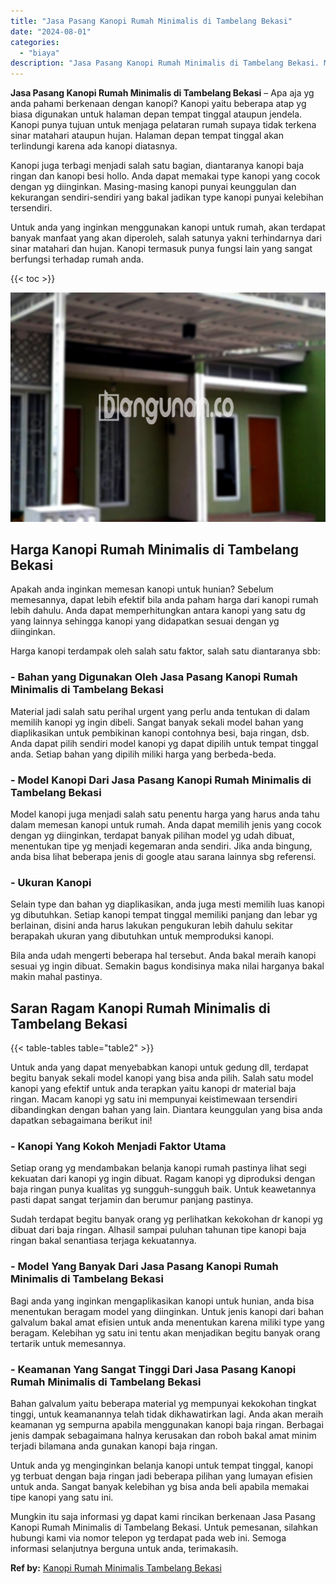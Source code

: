 ```yaml
---
title: "Jasa Pasang Kanopi Rumah Minimalis di Tambelang Bekasi"
date: "2024-08-01"
categories: 
  - "biaya"
description: "Jasa Pasang Kanopi Rumah Minimalis di Tambelang Bekasi. Mungkin itu saja informasi yg dapat kami rincikan berkenaan Jasa Pasang Kanopi Rumah Minimalis di Tam..."
---
```


**Jasa Pasang Kanopi Rumah Minimalis di Tambelang Bekasi** – Apa aja yg anda pahami berkenaan dengan kanopi? Kanopi yaitu beberapa atap yg biasa digunakan untuk halaman depan tempat tinggal ataupun jendela. Kanopi punya tujuan untuk menjaga pelataran rumah supaya tidak terkena sinar matahari ataupun hujan. Halaman depan tempat tinggal akan terlindungi karena ada kanopi diatasnya.

Kanopi juga terbagi menjadi salah satu bagian, diantaranya kanopi baja ringan dan kanopi besi hollo. Anda dapat memakai type kanopi yang cocok dengan yg diinginkan. Masing-masing kanopi punyai keunggulan dan kekurangan sendiri-sendiri yang bakal jadikan type kanopi punyai kelebihan tersendiri.

Untuk anda yang inginkan menggunakan kanopi untuk rumah, akan terdapat banyak manfaat yang akan diperoleh, salah satunya yakni terhindarnya dari sinar matahari dan hujan. Kanopi termasuk punya fungsi lain yang sangat berfungsi terhadap rumah anda.

{{< toc >}}

![Jasa Pasang Kanopi Rumah Minimalis di Tambelang Bekasi](/images/harga-kanopi-minimalis-31.png)

## Harga Kanopi Rumah Minimalis di Tambelang Bekasi

Apakah anda inginkan memesan kanopi untuk hunian? Sebelum memesannya, dapat lebih efektif bila anda paham harga dari kanopi rumah lebih dahulu. Anda dapat memperhitungkan antara kanopi yang satu dg yang lainnya sehingga kanopi yang didapatkan sesuai dengan yg diinginkan.

Harga kanopi terdampak oleh salah satu faktor, salah satu diantaranya sbb:

### \- Bahan yang Digunakan Oleh Jasa Pasang Kanopi Rumah Minimalis di Tambelang Bekasi

Material jadi salah satu perihal urgent yang perlu anda tentukan di dalam memilih kanopi yg ingin dibeli. Sangat banyak sekali model bahan yang diaplikasikan untuk pembikinan kanopi contohnya besi, baja ringan, dsb. Anda dapat pilih sendiri model kanopi yg dapat dipilih untuk tempat tinggal anda. Setiap bahan yang dipilih miliki harga yang berbeda-beda.

### \- Model Kanopi Dari Jasa Pasang Kanopi Rumah Minimalis di Tambelang Bekasi

Model kanopi juga menjadi salah satu penentu harga yang harus anda tahu dalam memesan kanopi untuk rumah. Anda dapat memilih jenis yang cocok dengan yg diinginkan, terdapat banyak pilihan model yg udah dibuat, menentukan tipe yg menjadi kegemaran anda sendiri. Jika anda bingung, anda bisa lihat beberapa jenis di google atau sarana lainnya sbg referensi.

### \- Ukuran Kanopi

Selain type dan bahan yg diaplikasikan, anda juga mesti memilih luas kanopi yg dibutuhkan. Setiap kanopi tempat tinggal memiliki panjang dan lebar yg berlainan, disini anda harus lakukan pengukuran lebih dahulu sekitar berapakah ukuran yang dibutuhkan untuk memproduksi kanopi.

Bila anda udah mengerti beberapa hal tersebut. Anda bakal meraih kanopi sesuai yg ingin dibuat. Semakin bagus kondisinya maka nilai harganya bakal makin mahal pastinya.

## Saran Ragam Kanopi Rumah Minimalis di Tambelang Bekasi

{{< table-tables table="table2" >}}

Untuk anda yang dapat menyebabkan kanopi untuk gedung dll, terdapat begitu banyak sekali model kanopi yang bisa anda pilih. Salah satu model kanopi yang efektif untuk anda terapkan yaitu kanopi dr material baja ringan. Macam kanopi yg satu ini mempunyai keistimewaan tersendiri dibandingkan dengan bahan yang lain. Diantara keunggulan yang bisa anda dapatkan sebagaimana berikut ini!

### \- Kanopi Yang Kokoh Menjadi Faktor Utama

Setiap orang yg mendambakan belanja kanopi rumah pastinya lihat segi kekuatan dari kanopi yg ingin dibuat. Ragam kanopi yg diproduksi dengan baja ringan punya kualitas yg sungguh-sungguh baik. Untuk keawetannya pasti dapat sangat terjamin dan berumur panjang pastinya.

Sudah terdapat begitu banyak orang yg perlihatkan kekokohan dr kanopi yg dibuat dari baja ringan. Alhasil sampai puluhan tahunan tipe kanopi baja ringan bakal senantiasa terjaga kekuatannya.

### \- Model Yang Banyak Dari Jasa Pasang Kanopi Rumah Minimalis di Tambelang Bekasi

Bagi anda yang inginkan mengaplikasikan kanopi untuk hunian, anda bisa menentukan beragam model yang diinginkan. Untuk jenis kanopi dari bahan galvalum bakal amat efisien untuk anda menentukan karena miliki type yang beragam. Kelebihan yg satu ini tentu akan menjadikan begitu banyak orang tertarik untuk memesannya.

### \- Keamanan Yang Sangat Tinggi Dari Jasa Pasang Kanopi Rumah Minimalis di Tambelang Bekasi

Bahan galvalum yaitu beberapa material yg mempunyai kekokohan tingkat tinggi, untuk keamanannya telah tidak dikhawatirkan lagi. Anda akan meraih keamanan yg sempurna apabila menggunakan kanopi baja ringan. Berbagai jenis dampak sebagaimana halnya kerusakan dan roboh bakal amat minim terjadi bilamana anda gunakan kanopi baja ringan.

Untuk anda yg menginginkan belanja kanopi untuk tempat tinggal, kanopi yg terbuat dengan baja ringan jadi beberapa pilihan yang lumayan efisien untuk anda. Sangat banyak kelebihan yg bisa anda beli apabila memakai tipe kanopi yang satu ini.

Mungkin itu saja informasi yg dapat kami rincikan berkenaan Jasa Pasang Kanopi Rumah Minimalis di Tambelang Bekasi. Untuk pemesanan, silahkan hubungi kami via nomor telepon yg terdapat pada web ini. Semoga informasi selanjutnya berguna untuk anda, terimakasih.

**Ref by:**  [Kanopi Rumah Minimalis Tambelang Bekasi](https://id.wikipedia.org/wiki/Kanopi)
